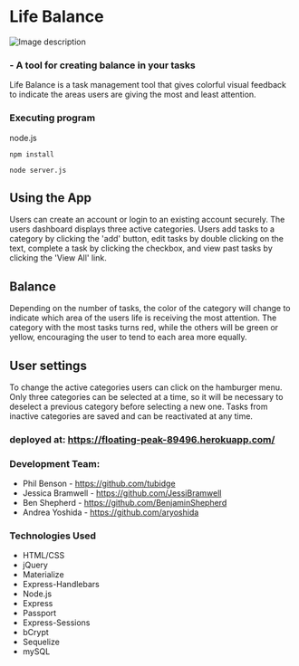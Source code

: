 # Life Balance 
![Image description](https://benjaminshepherd.github.io/BenShepherdPortfolio/img/gallery/icon.png)
### - A tool for creating balance in your tasks
Life Balance is a task management tool that gives colorful visual feedback to indicate the areas users are giving the most and least attention. 

### Executing program

node.js

```
npm install
```
```
node server.js
```
## Using the App
Users can create an account or login to an existing account securely. The users dashboard displays three active categories. Users add tasks to a category by clicking the 'add' button, edit tasks by double clicking on the text, complete a task by clicking the checkbox, and view past tasks by clicking the 'View All' link. 

## Balance
Depending on the number of tasks, the color of the category will change to indicate which area of the users life is receiving the most attention. The category with the most tasks turns red, while the others will be green or yellow, encouraging the user to tend to each area more equally. 

## User settings 
To change the active categories users can click on the hamburger menu. Only three categories can be selected at a time, so it will be necessary to deselect a previous category before selecting a new one. Tasks from inactive categories are saved and can be reactivated at any time. 

### deployed at: https://floating-peak-89496.herokuapp.com/

### Development Team:
- Phil Benson - https://github.com/tubidge
- Jessica Bramwell - https://github.com/JessiBramwell
- Ben Shepherd - https://github.com/BenjaminShepherd
- Andrea Yoshida - https://github.com/aryoshida

### Technologies Used
- HTML/CSS
- jQuery
- Materialize 
- Express-Handlebars
- Node.js
- Express
- Passport
- Express-Sessions
- bCrypt
- Sequelize
- mySQL
